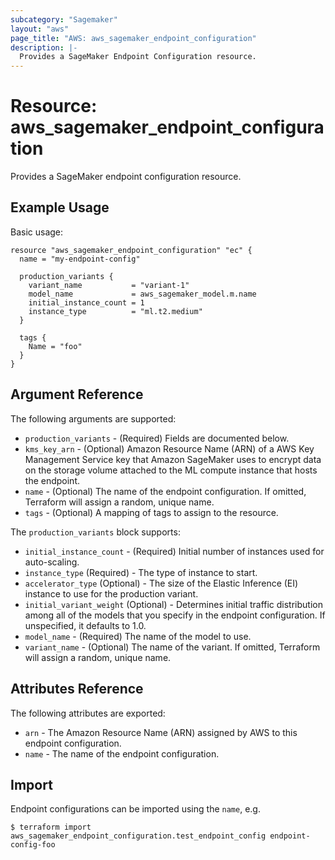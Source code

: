 ```yaml
---
subcategory: "Sagemaker"
layout: "aws"
page_title: "AWS: aws_sagemaker_endpoint_configuration"
description: |-
  Provides a SageMaker Endpoint Configuration resource.
---
```


# Resource: aws_sagemaker_endpoint_configuration

Provides a SageMaker endpoint configuration resource.

## Example Usage


Basic usage:

```hcl
resource "aws_sagemaker_endpoint_configuration" "ec" {
  name = "my-endpoint-config"

  production_variants {
    variant_name           = "variant-1"
    model_name             = aws_sagemaker_model.m.name
    initial_instance_count = 1
    instance_type          = "ml.t2.medium"
  }

  tags {
    Name = "foo"
  }
}
```

## Argument Reference

The following arguments are supported:

* `production_variants` - (Required) Fields are documented below.
* `kms_key_arn` - (Optional) Amazon Resource Name (ARN) of a AWS Key Management Service key that Amazon SageMaker uses to encrypt data on the storage volume attached to the ML compute instance that hosts the endpoint.
* `name` - (Optional) The name of the endpoint configuration. If omitted, Terraform will assign a random, unique name.
* `tags` - (Optional) A mapping of tags to assign to the resource.

The `production_variants` block supports:

* `initial_instance_count` - (Required) Initial number of instances used for auto-scaling.
* `instance_type` (Required) - The type of instance to start.
* `accelerator_type` (Optional) - The size of the Elastic Inference (EI) instance to use for the production variant.
* `initial_variant_weight` (Optional) - Determines initial traffic distribution among all of the models that you specify in the endpoint configuration. If unspecified, it defaults to 1.0.
* `model_name` - (Required) The name of the model to use.
* `variant_name` - (Optional) The name of the variant. If omitted, Terraform will assign a random, unique name.

## Attributes Reference

The following attributes are exported:

* `arn` - The Amazon Resource Name (ARN) assigned by AWS to this endpoint configuration.
* `name` - The name of the endpoint configuration.

## Import

Endpoint configurations can be imported using the `name`, e.g.

```
$ terraform import aws_sagemaker_endpoint_configuration.test_endpoint_config endpoint-config-foo
```

